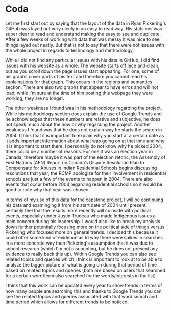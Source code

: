 # Coda

Let me first start out by saying that the layout of the data in Ryan Pickering's GitHub was layed out very nicely in an easy to read way. His stats cvs was super clear to read and understand making the easy to see and duplicate. After a few weeks of working with data that was messy it was nice to see things layed out neatly. But that is not to say that there were not issues with the whole project in regards to technology and methodology. 

While I did not find any particular issues with his data in GitHub, I did find issues with his website as a whole. The website starts off nice and clean, but as you scroll down the page issues start appearing. For one, some of his graphs cover parts of his text and therefore you cannot read his explainations for that graph. This occurs in the regions and semantics section. There are also two graphs that appear to have erros and will not load, while I'm sure at the time of him posting this webpage they were working, they are no longer. 

The other weakness I found was in his methodology regarding the project. While his methodology section does explain the use of Google Trends and he acknowledges that these numbers are relative and subjective, he does not speak much about the how or why regarding the project. Another weakness I found was that he does not explain way he starts the search in 2004. I think that it is important to explain why you start at a certain date as it adds important information about what was going on at that time and why it is important to start there. I personally do not know why he picked 2004, there could be a number of reasons. For one it was an election year in Canada, therefore maybe it was part of the election retoric, the Assembly of First Nations (AFN) Report on Canada’s Dispute Resolution Plan to Compensate for Abuses in Indian Residential Schools begins discussing resolutions that year, the RCMP apologize for their involvement in residential schools are just a few of the events to happen in 2004. There are also events that occur before 2004 regarding residential schools so it would be good to note why that year was chosen. 

In terms of my use of this data for the capstone project, I will be continuing his data and examinging it from his start date of 2004 until present. I certainly feel that the results more recently will coinside with political events, especially under Justin Trudeau who made Indigenous issues a main concern during his leadership. I would also like to break my analysis down further potentially focusing more on the political side of things versus Pickering who focused more on general trends. I decided this because it could offer some kind of evidence as to why there were spikes in searches in a more concrete way than Pickering's assumption that it was due to school research (which I'm not discounting, but he does not present any evidence to really back this up). Within Google Trends you can also see related topics and queries which I think is important to look at to be able to analyze the bigger picture of what is going on during that period of time based on related topics and queries (both are based on users that searched for a certain word/term also searched for the words/interests in the list). 

I think that this work can be updated every year to show trends in terms of how many people are searching this and thanks to Google Trends you can see the related topics and queries associated with that word search and time period which allows for different trends to be noticed.
